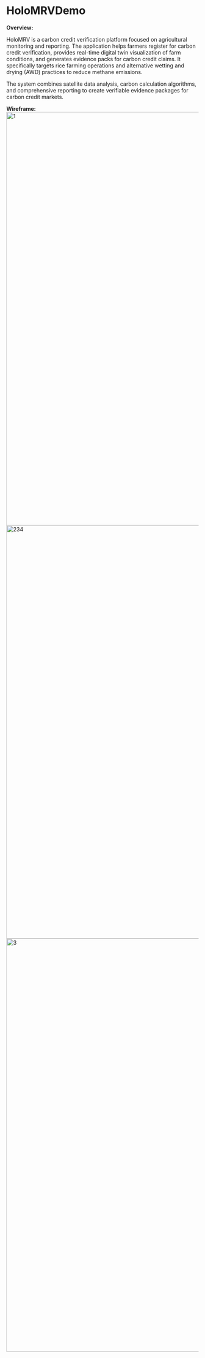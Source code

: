 # HoloMRVDemo

**Overview:**

HoloMRV is a carbon credit verification platform focused on agricultural monitoring and reporting. The application helps farmers register for carbon credit verification, provides real-time digital twin visualization of farm conditions, and generates evidence packs for carbon credit claims. It specifically targets rice farming operations and alternative wetting and drying (AWD) practices to reduce methane emissions.

The system combines satellite data analysis, carbon calculation algorithms, and comprehensive reporting to create verifiable evidence packages for carbon credit markets.

**Wireframe:**
<img width="1871" height="1080" alt="1" src="https://github.com/user-attachments/assets/0c42b579-473d-47f4-9f37-49d87ab0eff9" />
<img width="1904" height="1080" alt="234" src="https://github.com/user-attachments/assets/65ee08c8-ff85-4efb-a4ed-b60cecc92362" />
<img width="1882" height="1080" alt="3" src="https://github.com/user-attachments/assets/c89f9a97-ef88-4d5d-84e3-0d382bfb3a4e" />
